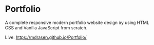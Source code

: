 # Portfolio
A complete responsive modern portfolio website design by using HTML CSS and Vanilla JavaScript from scratch.

Live: <a href="https://mdrasen.github.io/Portfolio/" target="_blank">https://mdrasen.github.io/Portfolio/</a>
